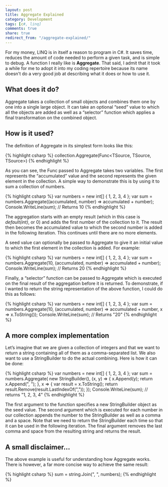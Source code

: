```yaml
---
layout: post
title: Aggregate Explained
category: Development
tags: [c#, linq]
comments: true
share: true
redirect_from: "/aggregate-explained/"
---
```

For my money, LINQ is in itself a reason to program in C#. It saves time, reduces the amount of code needed to perform a given task, and is simple to debug. A function I really like is **Aggregate**. That said, I admit that it took a while for me to adopt it into my coding repertoire because its name doesn't do a very good job at describing what it does or how to use it.

## What does it do?

Aggregate takes a collection of small objects and combines them one by one into a single large object. It can take an optional “seed” value to which all the objects are added as well as a “selector” function which applies a final transformation on the combined object.

## How is it used?

The definition of Aggregate in its simplest form looks like this:

{% highlight csharp %}
collection.Aggregate(Func<TSource, TSource, TSource>)
{% endhighlight %}

As you can see, the Func passed to Aggregate takes two variables. The first represents the “accumulated” value and the second represents the given element in the collection. A simple way to demonstrate this is by using it to sum a collection of numbers.

{% highlight csharp %}
var numbers = new int[] { 1, 2, 3, 4 };
var sum = numbers.Aggregate((accumulated, number) => accumulated +
number);
Console.WriteLine(sum); // Returns 10
{% endhighlight %}

The aggregation starts with an empty result (which in this case is *default(int)*, or 0) and adds the first number of the collection to it. The result then becomes the accumulated value to which the second number is added in the following iteration. This continues until there are no more elements.

A seed value can optionally be passed to Aggregate to give it an initial value to which the first element in the collection is added. For example:

{% highlight csharp %}
var numbers = new int[] { 1, 2, 3, 4 };
var sum = numbers.Aggregate(10, (accumulated, number) => accumulated + number);
Console.WriteLine(sum); // Returns 20
{% endhighlight %}

Finally, a “selector” function can be passed to Aggregate which is executed on the final result of the aggregation before it is returned. To demonstrate, if I wanted to return the string representation of the above function, I could do this as follows:

{% highlight csharp %}
var numbers = new int[] { 1, 2, 3, 4 };
var sum = numbers.Aggregate(10, (accumulated, number) => accumulated + number, x => x.ToString());
Console.WriteLine(sum); // Returns "20"
{% endhighlight %}

## A more complex implementation

Let’s imagine that we are given a collection of integers and that we want to return a string containing all of them as a comma-separated list. We also want to use a StringBuilder to do the actual combining. Here is how it can be done:

{% highlight csharp %}
var numbers = new int[] { 1, 2, 3, 4 };
var sum = numbers.Aggregate(
    new StringBuilder(),
    (x, y) =>
    {
        x.Append(y);
        return x.Append(", ");
    },
    x =>
    {
        var result = x.ToString();
        return result.Remove(result.LastIndexOf(","));
    });
Console.WriteLine(sum); // returns "1, 2, 3, 4"
{% endhighlight %}

The first argument to the function specifies a new StringBuilder object as the seed value. The second argument which is executed for each number in our collection appends the number to the StringBuilder as well as a comma and a space. Note that we need to return the StringBuilder each time so that it can be used in the following iteration. The final argument removes the last comma and space from the resulting string and returns the result.

## A small disclaimer...

The above example is useful for understanding how Aggregate works. There is however, a far more concise way to achieve the same result:

{% highlight csharp %}
sum = string.Join(", ", numbers);
{% endhighlight %}

